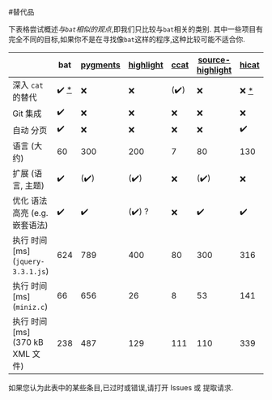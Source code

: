 
#替代品

下表格尝试概述*与`bat`相似的观点*,即我们只比较与`bat`相关的类别. 其中一些项目有完全不同的目标,如果你不是在寻找像`bat`这样的程序,这种比较可能不适合你. 

|                                              | bat                                                                | [pygments](http://pygments.org/) | [highlight](http://www.andre-simon.de/doku/highlight/highlight.php) | [ccat](https://github.com/jingweno/ccat) | [source-highlight](https://www.gnu.org/software/src-highlite/) | [hicat](https://github.com/rstacruz/hicat)           | [coderay](https://github.com/rubychan/coderay) | [rouge](https://github.com/jneen/rouge) |
| -------------------------------------------- | ------------------------------------------------------------------ | -------------------------------- | ------------------------------------------------------------------- | ---------------------------------------- | -------------------------------------------------------------- | ---------------------------------------------------- | ---------------------------------------------- | --------------------------------------- |
| 深入 `cat` 的替代                    | :heavy_check_mark: [\*](https://github.com/sharkdp/bat/issues/134) | :x:                              | :x:                                                                 | (:heavy_check_mark:)                     | :x:                                                            | :x: [\*](https://github.com/rstacruz/hicat/issues/6) | :x:                                            | :x:                                     |
| Git 集成                              | :heavy_check_mark:                                                 | :x:                              | :x:                                                                 | :x:                                      | :x:                                                            | :x:                                                  | :x:                                            | :x:                                     |
| 自动 分页                             | :heavy_check_mark:                                                 | :x:                              | :x:                                                                 | :x:                                      | :x:                                                            | :heavy_check_mark:                                   | :x:                                            | :x:                                     |
| 语言 (大约)                            | 60                                                                 | 300                              | 200                                                                 | 7                                        | 80                                                             | 130                                                  | 30                                             | 130                                     |
| 扩展 (语言, 主题)               | :heavy_check_mark:                                                 | (:heavy_check_mark:)             | (:heavy_check_mark:)                                                | :x:                                      | (:heavy_check_mark:)                                           | :x:                                                  | :x:                                            | :x:                                     |
| 优化 语法高亮 (e.g. 嵌套语法) | :heavy_check_mark:                                                 | :heavy_check_mark:               | (:heavy_check_mark:) ?                                              | :x:                                      | :heavy_check_mark:                                             | :heavy_check_mark:                                   | :heavy_check_mark:                             | :heavy_check_mark:                      |
| 执行 时间 [ms] (`jquery-3.3.1.js`)       | 624                                                                | 789                              | 400                                                                 | 80                                       | 300                                                            | 316                                                  | 157                                            | 695                                     |
| 执行 时间 [ms] (`miniz.c`)               | 66                                                                 | 656                              | 26                                                                  | 8                                        | 53                                                             | 141                                                  | 75                                             | 254                                     |
| 执行 时间 [ms] \(370 kB XML 文件)       | 238                                                                | 487                              | 129                                                                 | 111                                      | 110                                                            | 339                                                  | 147                                            | 359                                     |

如果您认为此表中的某些条目,已过时或错误,请打开 Issues 或 提取请求. 
